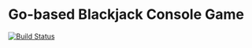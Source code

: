 # Go-based Blackjack Console Game
[![Build Status](https://travis-ci.com/nickypangers/blackjackweb.svg?branch=master)](https://travis-ci.com/nickypangers/blackjackweb)
